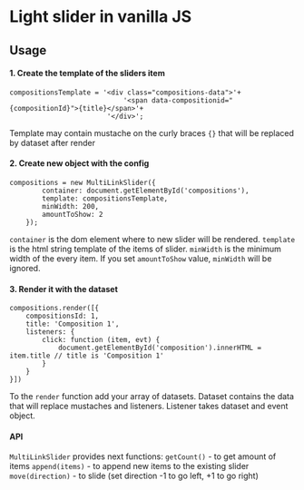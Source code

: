 # Light slider in vanilla JS

## Usage

#### 1. Create the template of the sliders item
```
compositionsTemplate = '<div class="compositions-data">'+
                            '<span data-compositionid="{compositionId}">{title}</span>'+
                        '</div>';
```

Template may contain mustache on the curly braces ```{}``` that will be replaced by dataset after render

#### 2. Create new object with the config
```
compositions = new MultiLinkSlider({
		container: document.getElementById('compositions'), 
		template: compositionsTemplate, 
		minWidth: 200,
        amountToShow: 2
	});
```

```container``` is the dom element where to new slider will be rendered. ```template``` is the html string template of the items of slider. ```minWidth``` is the minimum width of the every item. If you set ```amountToShow``` value, ```minWidth``` will be ignored.

#### 3. Render it with the dataset

```
compositions.render([{ 
    compositionsId: 1,
    title: 'Composition 1',
    listeners: {
        click: function (item, evt) {
            document.getElementById('composition').innerHTML = item.title // title is 'Composition 1'
        }
    }
}]) 
```
To the ```render``` function add your array of datasets. Dataset contains the data that will replace mustaches and listeners. Listener takes dataset and event object. 

#### API

```MultiLinkSlider``` provides next functions:
```getCount()``` - to get amount of items
```append(items)``` - to append new items to the existing slider
```move(direction)``` - to slide (set direction -1 to go left, +1 to go right)